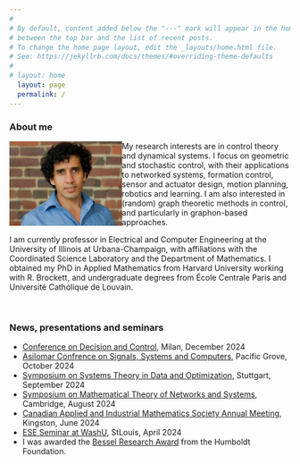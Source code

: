 ```yaml
---
#
# By default, content added below the "---" mark will appear in the home page
# between the top bar and the list of recent posts.
# To change the home page layout, edit the _layouts/home.html file.
# See: https://jekyllrb.com/docs/themes/#overriding-theme-defaults
#
# layout: home
  layout: page
  permalink: /
---
```

### About me
<img align="left" width="40%" src="/images/mug.jpg" />
My research interests are in control theory and dynamical systems. I focus on geometric and stochastic control, with their applications to networked systems, formation control, sensor and actuator design, motion planning, robotics and learning. I am also interested in (random) graph theoretic methods in control, and particularly in graphon-based approaches.

<br>

I am currently professor in Electrical and Computer Engineering at the University of Illinois at Urbana-Champaign, with affiliations with the Coordinated Science Laboratory and the Department of Mathematics. I obtained my PhD in Applied Mathematics from Harvard University working with R. Brockett, and undergraduate degrees from École Centrale Paris and Université Catholique de Louvain.

<br>

### News, presentations and seminars 
- [Conference on Decision and Control](https://cdc2024.ieeecss.org), Milan, December 2024
- [Asilomar Confrence on Signals, Systems and Computers](https://www.asilomarsscconf.org), Pacific Grove, October 2024
- [Symposium on Systems Theory in Data and Optimization](https://www.sysdo2024.de/en/index.php/), Stuttgart, September 2024
- [Symposium on Mathematical Theory of Networks and Systems](https://mtns2024.eng.cam.ac.uk), Cambridge, August 2024
- [Canadian Applied and Industrial Mathematics Society Annual Meeting](https://caims2024.org), Kingston, June 2024
- [ESE Seminar at WashU](https://happenings.wustl.edu/event/ese-seminar-mohamed-ali-belabbas), StLouis, April 2024
- I was awarded the [Bessel Research Award](https://x.com/CSL_Illinois/status/1810758011448680608) from the Humboldt Foundation.
